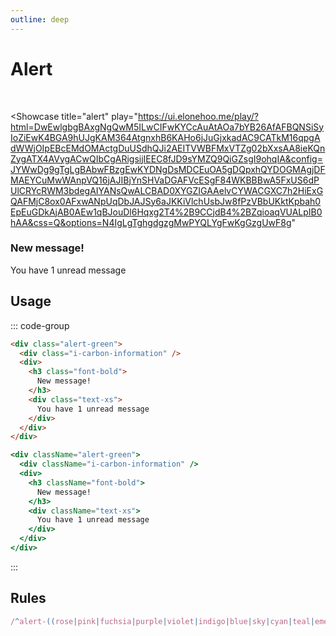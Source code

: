 ```yaml
---
outline: deep
---
```


# Alert

<br />

<Showcase
  title="alert"
  play="https://ui.elonehoo.me/play/?html=DwEwlgbgBAxgNgQwM5ILwCIFwKYCcAuAtAOa7bYB26AfAFBQNSiSyIoZiEwK4BGA9hUJgKAM364AtgnxhB6KAHo6jJuGjxkadAC9CATkM16qpgAdWWjOIpEBcEMdOMActgDuUSdhQJi2AEITVWBFMxVTZg02bXxsAA8ieKQnZygATX4AVygACwQIbCgARigsijIEEC8fJD9sYMZQ9QiGZsgI9ohqIA&config=JYWwDg9gTgLgBAbwFBzgEwKYDNgDsMDCEuOA5gDQpxhQYDOGMAgjDFMAEYCuMwWAnpVQ16jAJIBjYnSHVaDGAFVcESgF84WKBBBwA5FxUS6dPUlCRYcRWM3bdegAIYANsQwALCBAD0XYGZIGAAelvCYWACGXC7h2HiExGQAFMjC8ox0AFxwANpUqDbJAJSy6aJKKiVlchUsbJw8fPzVBbUKktKpbah0EpEuGDkAjAB0AEw1qBJouDl6Hqxg2T4%2B9CCjdB4%2BZqioaqVUALpIB0hAA&css=Q&options=N4IgLgTghgdgzgMwPYQLYgFwKgGzgUwF8g"
>
  <div class="space-center">
    <div class="alert-green">
      <div class="i-carbon-information w-8 h-8" />
      <div>
        <h3 class="font-bold m-0!">
          New message!
        </h3>
        <div class="text-xs">
          You have 1 unread message
        </div>
      </div>
    </div>
  </div>
</Showcase>

## Usage

::: code-group

```html [HTML]
<div class="alert-green">
  <div class="i-carbon-information" />
  <div>
    <h3 class="font-bold">
      New message!
    </h3>
    <div class="text-xs">
      You have 1 unread message
    </div>
  </div>
</div>
```

```jsx [JSX]
<div className="alert-green">
  <div className="i-carbon-information" />
  <div>
    <h3 className="font-bold">
      New message!
    </h3>
    <div className="text-xs">
      You have 1 unread message
    </div>
  </div>
</div>
```

:::

## Rules

```ts
/^alert-((rose|pink|fuchsia|purple|violet|indigo|blue|sky|cyan|teal|emerald|green|lime|yellow|amber|orange|red|gray|slate|zinc|neutral|stone|light|dark|lightblue|warmgray|truegray|coolgray|bluegray))$/
```
